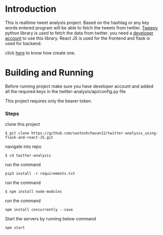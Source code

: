 # Introduction

This is realtime tweet analysis project.
Based on the hashtag or any key words entered program will be able to fetch the tweets from twitter.
[Tweepy](https://www.tweepy.org/) python library is used to fetch the data from twitter.
you need a [developer account](https://developer.twitter.com/en) to use this library.
React JS is used for the frontend and flask is used for backend.

click [here](https://developer.twitter.com/en/support/twitter-api/developer-account) to know how create one.
# Building and Running

Before running project make sure you have developer account and added all the required keys in the twitter-analysis/api/config.py file

This  project requires only the bearer token.
### Steps 
clone this project 
```
$ git clone https://github.com/santoshchavan12/twitter-analysis_using-flask-and-react-JS.git
```
navigate into repo
```
$ cd twitter-analysis
```
run the command
```
pip3 install -r requirements.txt
```
run the command 
```
$ npm install node-modules
```

run the command 
```
npm install concurrently --save
```

Start the servers by running below command
```
npm start
```



